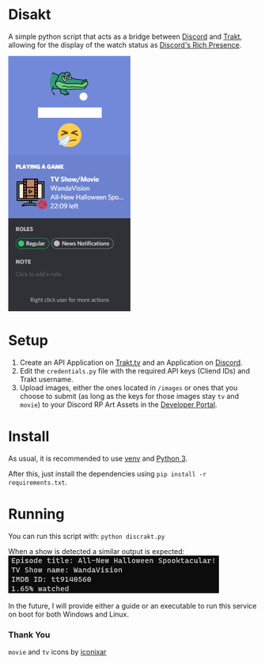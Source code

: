 # Disakt
A simple python script that acts as a bridge between [Discord](https://discord.com/) and [Trakt](https://trakt.tv), allowing for the display of the watch status as [Discord's Rich Presence](https://discord.com/rich-presence).

![Rich Presence](./images/demo/discord-rp.png)

# Setup

1. Create an API Application on [Trakt.tv](https://trakt.tv/oauth/applications/new) and an Application on [Discord](https://discord.com/developers/applications).
2. Edit the `credentials.py` file with the required API keys (Cliend IDs) and Trakt username.
3. Upload images, either the ones located in `/images` or ones that you choose to submit (as long as the keys for those images stay `tv` and `movie`) to your Discord RP Art Assets in the [Developer Portal](https://discord.com/developers).

# Install

As usual, it is recommended to use [venv](https://docs.python.org/3/library/venv.html) and [Python 3](https://www.python.org/). 

After this, just install the dependencies using `pip install -r requirements.txt`.

# Running

You can run this script with: `python discrakt.py`

When a show is detected a similar output is expected:
![Console](./images/demo/console.png)

In the future, I will provide either a guide or an executable to run this service on boot for both Windows and Linux.

### Thank You

`movie` and `tv` icons by [iconixar](https://www.flaticon.com/authors/iconixar)